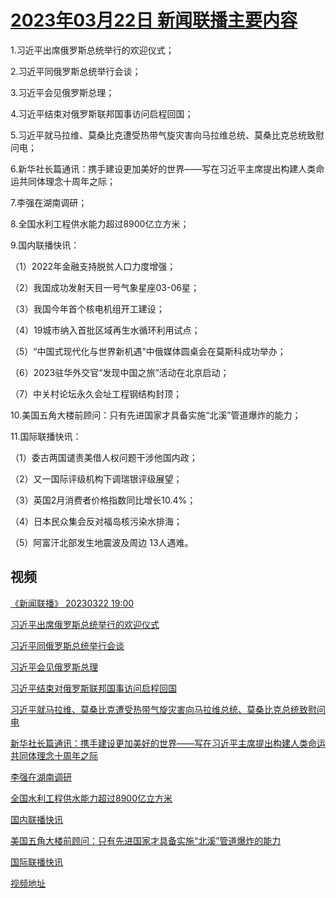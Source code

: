 # [2023年03月22日 新闻联播主要内容](https://tv.cctv.com/lm/xwlb/day/20230322.shtml)

1.习近平出席俄罗斯总统举行的欢迎仪式；

2.习近平同俄罗斯总统举行会谈；

3.习近平会见俄罗斯总理；

4.习近平结束对俄罗斯联邦国事访问启程回国；

5.习近平就马拉维、莫桑比克遭受热带气旋灾害向马拉维总统、莫桑比克总统致慰问电；

6.新华社长篇通讯：携手建设更加美好的世界——写在习近平主席提出构建人类命运共同体理念十周年之际；

7.李强在湖南调研；

8.全国水利工程供水能力超过8900亿立方米；

9.国内联播快讯：

（1）2022年金融支持脱贫人口力度增强；

（2）我国成功发射天目一号气象星座03-06星；

（3）我国今年首个核电机组开工建设；

（4）19城市纳入首批区域再生水循环利用试点；

（5）“中国式现代化与世界新机遇”中俄媒体圆桌会在莫斯科成功举办；

（6）2023驻华外交官“发现中国之旅”活动在北京启动；

（7）中关村论坛永久会址工程钢结构封顶；

10.美国五角大楼前顾问：只有先进国家才具备实施“北溪”管道爆炸的能力；

11.国际联播快讯：

（1）委古两国谴责美借人权问题干涉他国内政；

（2）又一国际评级机构下调瑞银评级展望；

（3）英国2月消费者价格指数同比增长10.4%；

（4）日本民众集会反对福岛核污染水排海；

（5）阿富汗北部发生地震波及周边 13人遇难。

## 视频

[《新闻联播》 20230322 19:00](https://tv.cctv.com/2023/03/22/VIDEr41YJDkm9Xf4vPaSYzBG230322.shtml)

[习近平出席俄罗斯总统举行的欢迎仪式](https://tv.cctv.com/2023/03/22/VIDEkwsSe7j99qegqn6li3Mv230322.shtml)

[习近平同俄罗斯总统举行会谈](https://tv.cctv.com/2023/03/22/VIDEf9PWr0LjSp6RYy67rDyO230322.shtml)

[习近平会见俄罗斯总理](https://tv.cctv.com/2023/03/22/VIDE5rDG64p6Cg58Pkw7wHeb230322.shtml)

[习近平结束对俄罗斯联邦国事访问启程回国](https://tv.cctv.com/2023/03/22/VIDElNrxsJj0Tj591b3c7ylT230322.shtml)

[习近平就马拉维、莫桑比克遭受热带气旋灾害向马拉维总统、莫桑比克总统致慰问电](https://tv.cctv.com/2023/03/22/VIDE6NRs3PPpyMv2k4UrpISm230322.shtml)

[新华社长篇通讯：携手建设更加美好的世界——写在习近平主席提出构建人类命运共同体理念十周年之际](https://tv.cctv.com/2023/03/22/VIDERU7FmR8Q2kKWWZloyNoB230322.shtml)

[李强在湖南调研](https://tv.cctv.com/2023/03/22/VIDEXANPLHLBdTCdU4zlvarm230322.shtml)

[全国水利工程供水能力超过8900亿立方米](https://tv.cctv.com/2023/03/22/VIDETyHTnhyv7fgYhkMfNBji230322.shtml)

[国内联播快讯](https://tv.cctv.com/2023/03/22/VIDEJfsrmj3pIoy6lVxmUCFt230322.shtml)

[美国五角大楼前顾问：只有先进国家才具备实施“北溪”管道爆炸的能力](https://tv.cctv.com/2023/03/22/VIDEa4LMQFdAaoRxmM4Ufnk2230322.shtml)

[国际联播快讯](https://tv.cctv.com/2023/03/22/VIDEX7Fh372dYIxEvRLewOt6230322.shtml)

[视频地址](https://tv.cctv.com/lm/xwlb/day/20230322.shtml) 

